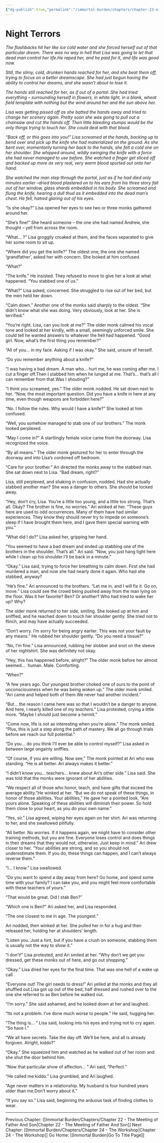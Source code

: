 ```yaml
---
{"dg-publish":true,"permalink":"/immortal-burden/chapters/chapter-23-night-terrors/"}
---
```


# Night Terrors

_The flashbacks hit her like ice cold water and she forced herself out of that particular dream. There was no way in hell that Lisa was going to let that dead man control her life.He raped her, and he paid for it, and life was good now._

_Still, the slimy, cold, drunken hands reached for her, and she beat them off, trying to focus on a better dreamscape. She had just begun having the ability to control her dreams, and she wasn’t about to lose it._

_The hands still reached for her, as if out of a portal. She had tried everything – surrounding herself in flowers, in white light, in a blank, wheat field template with nothing but the wind around her and the sun above her._

_Lisa was getting pissed off as she batted the hands away and tried to change her scenery again. Pretty soon she was going to pull out a chainsaw and cut the hands off. Then little bleeding stumps would be the only things trying to touch her. She could deal with that blood._

_“Back off, or this goes into you!” Lisa screamed at the hands, backing up to bend over and pick up the knife she had materialized on the ground. As she bent over, momentarily turning her back to the hands, she felt a cold one on her shoulder. She whipped around, wildly swinging the knife with a force she had never managed to use before. She watched a finger get sliced off and backed up more as very real, very warm blood spurted out onto her hand._

_She watched the man step through the portal, just as if he had died only minutes earlier –dried blood plastered on to his ears from his three story fall out of her window, glass shards embedded in his body. She screamed and flung the knife, hearing a dull thud as it embedded into the dead man’s chest. He fell, hatred glaring out of his eyes._

  

“Is she okay?” Lisa opened her eyes to see two or three monks gathered around her.

“She’s fine!” She heard someone – the one she had named Andrew, she thought – yell from across the room.

“What... ?” Lisa groggily croaked at them, and the faces separated to give her some room to sit up.

“Where did you get the knife?” The oldest one, the one she named ‘grandfather’, asked her with concern. She looked at him confused.

“What?”

“The knife.” He insisted. They refused to move to give her a look at what happened. “You stabbed one of us.”

“What?” Lisa asked, concerned. She struggled to rise out of her bed, but the men held her down.

“Calm down.” Another one of the monks said sharply to the oldest. “She didn’t know what she was doing. Very obviously, look at her. She is terrified.”

“You’re right. Lisa, can you look at me?” The older monk calmed his vocal tone and looked at her kindly, with a small, seemingly unforced smile. She could tell he wanted answers to whatever the hell had happened. “Good girl. Now, what’s the first thing you remember?”

“All of you... in my face. Asking if I was okay.” She said, unsure of herself.

“Do you remember anything about a knife?”

“I was having a bad dream. A man who... hurt me, he was coming after me. I cut a finger off.Then I stabbed him when he lunged at me. That’s... that’s all I can remember from that.Was I shouting?”

“I think you screamed, yes.” The older monk nodded. He sat down next to her. “Now, the most important question. Did you have a knife in here at any time, even though weapons are forbidden here?”

“No. I follow the rules. Why would I have a knife?” She looked at him confused.

“Well, you somehow managed to stab one of our brothers.” The monk looked perplexed.

“May I come in?” A startlingly female voice came from the doorway. Lisa recognized the voice.

“By all means.” The older monk gestured for her to enter through the doorway and into Lisa’s cordoned off bedroom.

“Care for your brother.” Ari directed the monks away to the stabbed man. She sat down next to Lisa. “Bad dream, right?”

Lisa, still perplexed, and shaking in confusion, nodded. Had she actually stabbed another man? She was a danger to others. She should be locked away.

“Hey, don’t cry, Lisa. You’re a little too young, and a little too strong. That’s all. Okay? The brother is fine, no worries.” Ari winked at her. “These guys here are used to odd occurrences. Many of them have had similar experiences. They know they should never try to impede on someone’s sleep if I have brought them here, and I gave them special warning with you.”

“What did I do?” Lisa asked her, gripping her hand.

“You seemed to have a bad dream and ended up stabbing one of the brothers in the shoulder. That’s all.” Ari said. “Now, you just hang tight here while I clean up his shoulder.I’ll be back in a minute.”

“Okay.” Lisa said, trying to force her breathing to calm down. First she had murdered a man, and now she had nearly done it again. Who had she stabbed, anyway?

“He’s fine.” Ari announced to the brothers. “Let me in, and I will fix it. Go on, move.” Lisa could see the crowd being pushed away from the man lying on the floor. Was it her favorite? Ben? Or another? Who had tried to wake her up? Why?

The older monk returned to her side, smiling. She looked up at him and sniffled, and he reached down to touch her shoulder gently. She tried not to flinch, and may have actually succeeded.

“Don’t worry. I’m sorry for being angry earlier. This was not your fault by any means.” He rubbed her shoulder gently. “Do you need a tissue?”

“No, I’m fine.” Lisa announced, rubbing her slobber and snot on the sleeve of her nightshirt. She was definitely not okay.

“Hey, this has happened before, alright?” The older monk before her almost seemed...  human. Male. Comforting.

“When?”

“A few years ago. Our youngest brother choked one of ours to the point of unconsciousness when he was being woken up.” The older monk smiled. “Ari came and helped both of them.We never had another incident.”

“But... the reason I came here was so that I wouldn’t be a danger to anyone. And here, I nearly killed one of my _teachers_.” Lisa protested, crying a little more. “Maybe I should just become a hermit.”

“Come now, life is not as interesting when you’re alone.” The monk smiled. “Plus, this is just a step along the path of mastery. We all go through trials before we reach our full potential.”

“Do you... do you think I’ll ever be able to control myself?” Lisa asked in between large ungainly sniffles.

“Of course, if you are willing. Now see,” The monk pointed at Ari who was standing. “He is all better. Ari always makes it better.”

“I didn’t know you... teachers... knew about Ari’s other side.” Lisa said. She was told that the monks were ignorant of her abilities.

“We respect all of those who honor, teach, and have gifts that exceed the average ability.”He winked at her. “But we do not speak of these things, in honor of those abilities. Your abilities,” He gave her a pointed look, “Are yours alone. Speaking of these abilities will diminish their power. So hold them close to your heart, as you do your own name.”

“Yes, sir.” Lisa agreed, wiping her eyes again on her shirt. Ari was returning to her, and she swallowed pitifully.

“All better. No worries. If it happens again, we might have to consider other training methods, but you are fine. Everyone loses control and does things in their dreams that they would not, otherwise. Just keep in mind.” Ari drew closer to her. “Your abilities are strong, and so you should not underestimate them. If you do, these things can happen, and I can’t always reverse them.”

“I... I know.” Lisa swallowed.

“Do you want to spend a day away from here? Go home, and spend some time with your family? I can take you, and you might feel more comfortable with these teachers of yours.”

“That would be great. Did I stab Ben?”

“Which one is Ben?” Ari asked her, and Lisa responded.

“The one closest to me in age. The youngest.”

Ari nodded, then winked at her. She pulled her in for a hug and then released her, holding her at shoulders’ length.

“Listen you. Just a hint, but if you have a crush on someone, stabbing them is usually not the way to show it.”

“I don’t!” Lisa protested, and Ari smiled at her. “Why don’t we get you dressed, get these monks out of here, and go out shopping.”

“Okay.” Lisa dried her eyes for the final time. That was one hell of a wake up call.

“Everyone out! The girl needs to dress!” Ari yelled at the monks and they all shuffled out.Lisa got up out of the bed, half dressed and rushed over to the one she referred to as Ben before he walked out.

“I’m sorry.” She said ashamed, and he looked down at her and laughed.

“Its not a problem. I’ve done much worse to people.” He said, hugging her.

“The thing is... ” Lisa said, looking into his eyes and trying not to cry again. “So have I.”

“We all have secrets. Take the day off. We’ll be here, and all is already forgiven. Alright, kiddo?”

“Okay.” She squeezed him and watched as he walked out of her room and she shut the door behind him.

“Now that particular show of affection... ” Ari said, “Perfect.”

“He called me kiddo.” Lisa grumbled, and Ari laughed.

“Age never matters in a relationship. My husband is four hundred years older than me.Don’t worry about it.”

“If you say so.” Lisa said, beginning the arduous task of finding clothes to wear.

---
Previous Chapter: [[Immortal Burden/Chapters/Chapter 22 - The Meeting of Father And Son\|Chapter 22 - The Meeting of Father And Son]]
Next Chapter: [[Immortal Burden/Chapters/Chapter 24 - The Workshop\|Chapter 24 - The Workshop]]
Go Home: [[Immortal Burden\|Go To Title Page]]
  